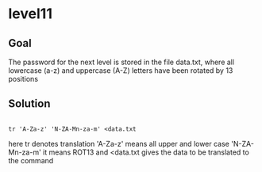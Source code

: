 # level11

## Goal

The password for the next level is stored in the file data.txt, where all lowercase (a-z) and uppercase (A-Z) letters have been rotated by 13 positions

## Solution
```

tr 'A-Za-z' 'N-ZA-Mn-za-m' <data.txt
```
here tr denotes translation
'A-Za-z' means all upper and lower case
'N-ZA-Mn-za-m' it means ROT13 and <data.txt gives the data to be translated to the command